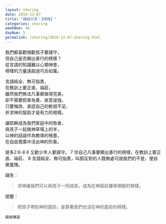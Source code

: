```yaml
---
layout: sharing
date: 2018-12-07
title: "讀經分享：【榜樣】"
categories: sharing
weekNum: 46
dayNum: 5
permalink: /sharing/2018-12-07-sharing.html
---
```


我們都喜歡規勸孩子要謹守，  
但自己是否顯出善行的榜樣？  
從言語的知識難以心領神會，  
榜樣的力量遠超過巧舌如簧。  

言語純全、無可指責，  
在教訓上要正直、端莊，  
雖然我們無法凡事都做得完美，  
卻不需要假冒為善、故意逞強，  
只要悔改、承認自己的軟弱不足、  
祈求神的幫助才是有力的榜樣。  

讓耶穌成為我們家庭中的牧者，  
與孩子一起做神草場上的羊，  
以神的話語作為教導的根基，  
在自由寬廣中活出神的形象。  

提多2:6-8
6 又勸少年人要謹守。 7 你自己凡事要顯出善行的榜樣，在教訓上要正直、端莊、 8 言語純全、無可指責，叫那反對的人既無處可說我們的不是，便自覺羞愧。

禱告：
>求神讓我們可以與孩子一同成長，成為在神面前謙卑順服的榜樣。

提醒：
>把孩子帶到神的面前，是靠著我們也活在神的面前的榜樣。

`錢斌傳道`

